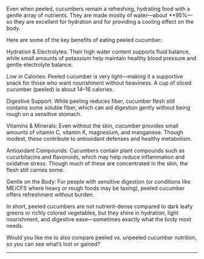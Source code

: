 Even when peeled, cucumbers remain a refreshing, hydrating food with a gentle array of nutrients. They are made mostly of water—about **95%—so they are excellent for hydration and for providing a cooling effect on the body.

Here are some of the key benefits of eating peeled cucumber:

Hydration & Electrolytes: Their high water content supports fluid balance, while small amounts of potassium help maintain healthy blood pressure and gentle electrolyte balance.

Low in Calories: Peeled cucumber is very light—making it a supportive snack for those who want nourishment without heaviness. A cup of sliced cucumber (peeled) is about 14–16 calories.

Digestive Support: While peeling reduces fiber, cucumber flesh still contains some soluble fiber, which can aid digestion gently without being rough on a sensitive stomach.

Vitamins & Minerals: Even without the skin, cucumber provides small amounts of vitamin C, vitamin K, magnesium, and manganese. Though modest, these contribute to antioxidant defenses and healthy metabolism.

Antioxidant Compounds: Cucumbers contain plant compounds such as cucurbitacins and flavonoids, which may help reduce inflammation and oxidative stress. Though much of these are concentrated in the skin, the flesh still carries some.

Gentle on the Body: For people with sensitive digestion (or conditions like ME/CFS where heavy or rough foods may be taxing), peeled cucumber offers refreshment without burden.


In short, peeled cucumbers are not nutrient-dense compared to dark leafy greens or richly colored vegetables, but they shine in hydration, light nourishment, and digestive ease—sometimes exactly what the body most needs.

Would you like me to also compare peeled vs. unpeeled cucumber nutrition, so you can see what’s lost or gained?

---


